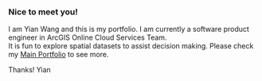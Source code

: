 ### Nice to meet you!

I am Yian Wang and this is my portfolio. I am currently a software product engineer in ArcGIS Online Cloud Services Team.  
It is fun to explore spatial datasets to assist decision making. Please check my [Main Portfolio](https://isannwang.github.io/) to see more. 

Thanks! Yian
